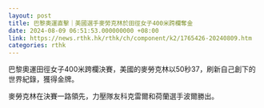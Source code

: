 ```yaml
---
layout: post
title: 巴黎奧運直擊｜美國選手麥勞克林於田徑女子400米跨欄奪金
date: 2024-08-09 06:51:53.000000000 +08:00
link: https://news.rthk.hk/rthk/ch/component/k2/1765426-20240809.htm
categories: rthk
---
```


巴黎奧運田徑女子400米跨欄決賽，美國的麥勞克林以50秒37，刷新自己創下的世界紀錄，獲得金牌。

麥勞克林在決賽一路領先，力壓隊友科克雷爾和荷蘭選手波爾勝出。
